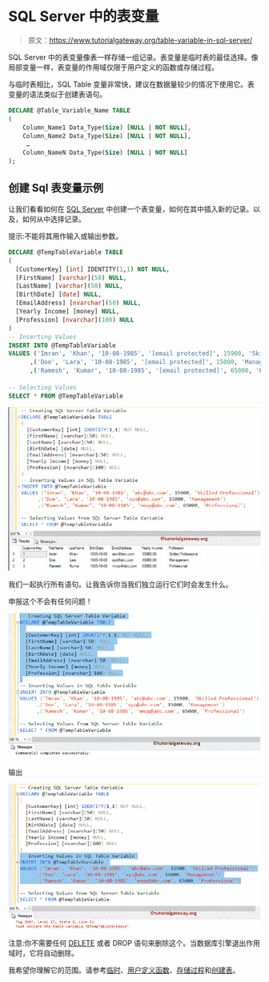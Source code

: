 # SQL Server 中的表变量

> 原文：<https://www.tutorialgateway.org/table-variable-in-sql-server/>

SQL Server 中的表变量像表一样存储一组记录。表变量是临时表的最佳选择。像局部变量一样，表变量的作用域仅限于用户定义的函数或存储过程。

与临时表相比，SQL Table 变量非常快，建议在数据量较少的情况下使用它。表变量的语法类似于创建表语句。

```sql
DECLARE @Table_Variable_Name TABLE
(
    Column_Name1 Data_Type(Size) [NULL | NOT NULL],
    Column_Name2 Data_Type(Size) [NULL | NOT NULL],
     …
    Column_NameN Data_Type(Size) [NULL | NOT NULL]
);
```

## 创建 Sql 表变量示例

让我们看看如何在 [SQL Server](https://www.tutorialgateway.org/sql/) 中创建一个表变量，如何在其中插入新的记录。以及，如何从中选择记录。

提示:不能将其用作输入或输出参数。

```sql
DECLARE @TempTableVariable TABLE
(
  [CustomerKey] [int] IDENTITY(1,1) NOT NULL,
  [FirstName] [varchar](50) NULL,
  [LastName] [varchar](50) NULL,
  [BirthDate] [date] NULL,
  [EmailAddress] [nvarchar](50) NULL,
  [Yearly Income] [money] NULL,
  [Profession] [nvarchar](100) NULL
)
-- Inserting Values
INSERT INTO @TempTableVariable 
VALUES ('Imran', 'Khan', '10-08-1985', '[email protected]', 15900, 'Skilled Professional')
      ,('Doe', 'Lara', '10-08-1985', '[email protected]', 15000, 'Management')
      ,('Ramesh', 'Kumar', '10-08-1985', '[email protected]', 65000, 'Professional')

-- Selecting Values
SELECT * FROM @TempTableVariable
```

![Table Variable in SQL Server 1](img/fdf4ea0fe47d292e23acf27f94620fe6.png)

我们一起执行所有语句。让我告诉你当我们独立运行它们时会发生什么。

申报这个不会有任何问题！

![Table Variable in SQL Server 2](img/1e402ddbdbda3b15b5eddd6b16e0e40d.png)

输出

![Table Variable in SQL Server 3](img/24b31e4b957805242468ea6d9a374709.png)

注意:你不需要任何 [DELETE](https://www.tutorialgateway.org/sql-delete-statement/) 或者 DROP 语句来删除这个。当数据库引擎退出作用域时，它将自动删除。

我希望你理解它的范围。请参考[临时](https://www.tutorialgateway.org/temp-table-in-sql-server/)、[用户定义函数](https://www.tutorialgateway.org/user-defined-functions-in-sql/)、[存储过程](https://www.tutorialgateway.org/stored-procedures-in-sql/)和[创建表](https://www.tutorialgateway.org/sql-create-table/)。